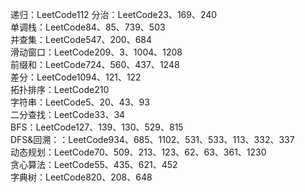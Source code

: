 递归：LeetCode112
分治：LeetCode23、169、240   
单调栈：LeetCode84、85、739、503   
并查集：LeetCode547、200、684   
滑动窗口：LeetCode209、3、1004、1208   
前缀和：LeetCode724、560、437、1248   
差分：LeetCode1094、121、122   
拓扑排序：LeetCode210   
字符串：LeetCode5、20、43、93   
二分查找：LeetCode33、34   
BFS：LeetCode127、139、130、529、815   
DFS&回溯：：LeetCode934、685、1102、531、533、113、332、337   
动态规划：LeetCode70、509、213、123、62、63、361、1230   
贪心算法：LeetCode55、435、621、452   
字典树：LeetCode820、208、648   